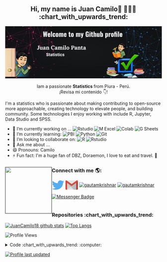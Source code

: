 
<h2 align="center"> Hi, my name is Juan Camilo👋 👨🏻‍💻 :chart_with_upwards_trend: </h2>

![me](https://github.com/JuanCamilo18/JuanCamilo18/blob/main/imagenes/bannerjc.png)

<p align="center"> Iam a passionate <strong> Statistics </strong> from Piura - Perú. <br />¡Revisa mi contenido 👇!</p>

  
I'm a statistics who is passionate about making contributing to open-source more approachable, creating technology to elevate people, and building community. Some technologies I enjoy working with include R, Jupyter, Data Studio and SPSS. 


- 🔭 I’m currently working on ...
![Rstudio](https://img.shields.io/badge/-Rstudio-white?style=plastic&logo=Rstudio)
![M Excel](https://img.shields.io/badge/-Excel-green?style=plastic&logo=microsoftexcel)
![Colab](https://img.shields.io/badge/-Colab-black?style=plastic&logo=googlecolab)
![G Sheets](https://img.shields.io/badge/-Sheets-white?style=plastic&logo=googlesheets)
- 🌱 I’m currently learning:
![PBI](https://img.shields.io/badge/-PBI-%20black?style=plastic&logo=power-bi)
![Python](https://img.shields.io/badge/-Python-yellow?style=plastic&logo=Python)
![Git](https://img.shields.io/badge/-Git-black?style=plastic&logo=git)
- 👯 I’m looking to collaborate on:
![R](https://img.shields.io/badge/-R-blue?style=plastic&logo=R)
![Rstudio](https://img.shields.io/badge/-Rstudio-white?style=plastic&logo=Rstudio)
- 💬 Ask me about ...
- 😄 Pronouns: Camilo 
- ⚡ Fun fact: I'm a huge fan of DBZ, Doraemon, I love to eat and travel. :100:

### Connect with me 🌎: <a href=""><img align="left" width="150" height="150" src="https://github.com/JuanCamilo18/JuanCamilo18/blob/main/imagenes/BitmajoV-unscreen.gif"></a>

<p align="left">
<a href="https://twitter.com/JuanCamiloP118" target="blank"><img align="center" src="https://github.com/JuanCamilo18/JuanCamilo18/blob/main/imagenes/iconos/twitter.svg" alt="gautamkrishnar" height="30" width="40" /></a>
<a href="mailto:juan1096libra@gmail.com" target="blank"><img align="center" src="https://github.com/JuanCamilo18/JuanCamilo18/blob/main/imagenes/iconos/google-gmail.svg" alt="gautamkrishnar" height="30" width="40" /></a>
<a href="https://www.facebook.com/juancamilo.panta/" target="blank"><img align="center" src="https://raw.githubusercontent.com/rahuldkjain/github-profile-readme-generator/master/src/images/icons/Social/facebook.svg" alt="gautamkrishnar" height="30" width="40" /></a>
<a href="https://www.instagram.com/" target="blank"><img align="center" src="https://raw.githubusercontent.com/rahuldkjain/github-profile-readme-generator/master/src/images/icons/Social/instagram.svg" alt="gautamkrishnar" height="30" width="40" /></a>

[![Messenger Badge](https://img.shields.io/badge/-Messenger-0078FF?style=flat&logo=Messenger&logoColor=white)](https://m.me/juancamilo.panta "Connect on Facebook")
<br />
<br />

<h3 align="left"> Repositories :chart_with_upwards_trend: </h3>
 
[![JuanCamilo18 github stats](https://github-readme-stats.vercel.app/api?username=JuanCamilo18&show_icons=true&theme=merko)](https://github.com/JuanCamilo18)
[![Top Langs](https://github-readme-stats.vercel.app/api/top-langs/?username=JuanCamilo18&layout=compact&theme=merko)](https://github.com/JuanCamilo18/github-readme-stats)

![Profile Views](https://komarev.com/ghpvc/?username=JuanCamilo18&color=blue)

<details>
  <summary> Code :chart_with_upwards_trend: :computer:</summary>
  <h5 align="left"> Graphics code in R :bar_chart: </h5>

  ```R
  # Codigo R
  library(ggplot2)
  library(gridExtra)
  p1 <- ggplot(diamonds, aes(cut)) + geom_bar(fill = "orange") + scale_x_discrete("Cut")
  p2 <- p1 + scale_x_discrete("Cut Type", labels = c("Fair" = "F","Good" = "G", "Very Good" = "VG","Premium" = "P","Ideal" = "I"))
  grid.arrange(p1, p2, ncol = 2)
  ```
  ----
</details>

[![Profile last updated](https://img.shields.io/github/last-commit/JuanCamilo18/JuanCamilo18/main?label=Last%20updated&style=flat)](https://github.com/JuanCamilo18/JuanCamilo18/commits)


<!--
comentarios
[![JuanCamilo18 github stats](https://github-readme-stats.vercel.app/api?username=JuanCamilo18&theme=dark&show_icons=true)](https://github.com/JuanCamilo18)
<p align="center"> <img src=https://github-readme-stats.vercel.app/api?username=rahuldkjain&show_icons=true alt=rahuldkjain /> </p>
---------- contactos:-------
[![Gmail Badge](https://img.shields.io/badge/-samujjwaal.dey@acuitybrands.com-c14438?style=flat&logo=Gmail&logoColor=white)](mailto:samujjwaal.dey@acuitybrands.com "Connect via Email")
[![Linkedin Badge](https://img.shields.io/badge/-Samujjwaal%20Dey-0072b1?style=flat&logo=Linkedin&logoColor=white)](https://www.linkedin.com/in/samujjwaal/ "Connect on LinkedIn")
[![Telegram Badge](https://img.shields.io/badge/-@daftdey-0088CC?style=flat&logo=Telegram&logoColor=white)](https://t.me/daftdey "Contact on Telegram")
[![Twitter Badge](https://img.shields.io/badge/-@samujjwaal-00acee?style=flat&logo=Twitter&logoColor=white)](https://twitter.com/intent/follow?screen_name=samujjwaal "Follow on Twitter")
[![Messenger Badge](https://img.shields.io/badge/-Messenger-0078FF?style=flat&logo=Messenger&logoColor=white)](https://m.me/samujjwaal "Connect on Facebook")
-->
